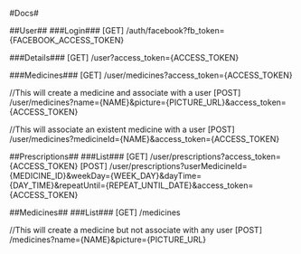 #Docs#



##User##
###Login###
  [GET] /auth/facebook?fb_token={FACEBOOK_ACCESS_TOKEN}

###Details###
  [GET] /user?access_token={ACCESS_TOKEN}

###Medicines###
  [GET] /user/medicines?access_token={ACCESS_TOKEN}

  //This will create a medicine and associate with a user
  [POST] /user/medicines?name={NAME}&picture={PICTURE_URL}&access_token={ACCESS_TOKEN}

  //This will associate an existent medicine with a user
  [POST] /user/medicines?medicineId={NAME}&access_token={ACCESS_TOKEN}


##Prescriptions##
###List###
  [GET] /user/prescriptions?access_token={ACCESS_TOKEN}
  [POST] /user/prescriptions?userMedicineId={MEDICINE_ID}&weekDay={WEEK_DAY}&dayTime={DAY_TIME}&repeatUntil={REPEAT_UNTIL_DATE}&access_token={ACCESS_TOKEN}


##Medicines##
###List###
  [GET] /medicines

  //This will create a medicine but not associate with any user
  [POST] /medicines?name={NAME}&picture={PICTURE_URL}
